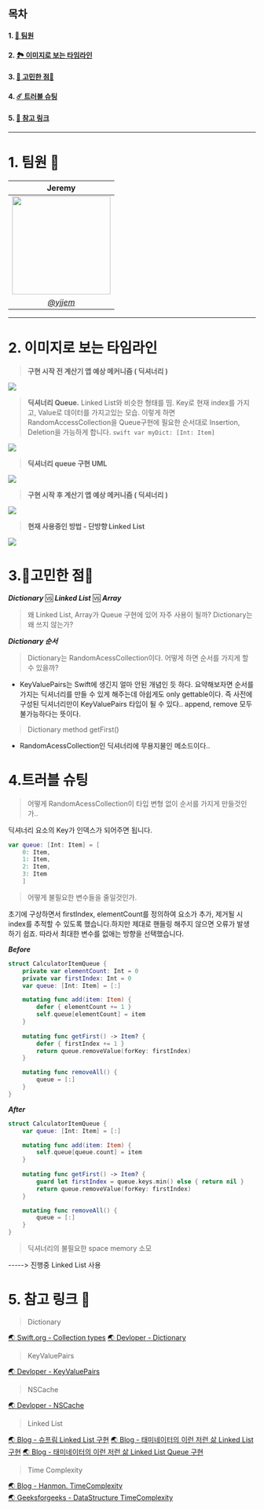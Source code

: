 ## 목차

#### 1. [👥 팀원](#1.-팀원)
#### 2. [🏞 이미지로 보는 타임라인](#2.-이미지로-보는-타임라인)
#### 3. [🗿 고민한 점🗿](#3.🗿고민한-점🗿)
#### 4. [☄️ 트러블 슈팅](#4.트러블-슈팅)
#### 5. [🔎 참고 링크](#$5.-참고-링크-🔎)
--- 
# 1. 팀원 👥

| <center> Jeremy |
| -------- |
| <a href="https://ibb.co/K6tWhrT"><img src="https://i.imgur.com/RbVTB47.jpg" border="0" width="200"></a>  |
| [<center>*@yjjem*](https://github.com/yjjem) | 
---
  
# 2. 이미지로 보는 타임라인

> **구현 시작 전 계산기 앱 예상 메커니즘 ( 딕셔너리 )**
<img src="https://i.imgur.com/2LPUbtR.jpg"/>
    
> **딕셔너리 Queue.**
    Linked List와 비슷한 형태를 띰. Key로 현재 index를 가지고, Value로 데이터를 가지고있는 모습.
    이렇게 하면 RandomAccessCollection을 Queue구현에 필요한 순서대로 Insertion, Deletion을 가능하게 합니다.
    ```swift
    var myDict: [Int: Item]
    ```
<img src="https://i.imgur.com/RzBmVLh.jpg"/>


> **딕셔너리 queue 구현 UML**
<img src="https://i.imgur.com/Yp27Lek.jpg"/>
    
> **구현 시작 후 계산기 앱 예상 메커니즘 ( 딕셔너리 )**
<img src="https://i.imgur.com/MeMPAMH.jpg"/>
    
> **현재 사용중인 방법 - 단방향 Linked List**
<img src="https://i.imgur.com/FCUrHu7.jpg"/>  

# 3.🗿**고민한 점**🗿
***Dictionary*** 🆚 ***Linked List*** 🆚  ***Array***
> 왜 Linked List, Array가 Queue 구현에 있어 자주 사용이 될까? Dictionary는 왜 쓰지 않는가?

***Dictionary 순서***
> Dictionary는 RandomAcessCollection이다. 어떻게 하면 순서를 가지게 할 수 있을까?
- KeyValuePairs는 Swift에 생긴지 얼마 안된 개념인 듯 하다. 요약해보자면 순서를 가지는 딕셔너리를 만들 수 있게 해주는데 아쉽게도 only gettable이다. 즉 사전에 구성된 딕셔너리만이 KeyValuePairs 타입이 될 수 있다.. append, remove 모두 불가능하다는 뜻이다.
    
> Dictionary method getFirst()
- RandomAcessCollection인 딕셔너리에 무용지물인 메소드이다.. 

> 
    
    
# 4.**트러블 슈팅**
    
> 어떻게 RandomAcessCollection이 타입 변형 없이 순서를 가지게 만들것인가..

딕셔너리 요소의 Key가 인덱스가 되어주면 됩니다.
```swift
var queue: [Int: Item] = [
    0: Item,
    1: Item,
    2: Item,
    3: Item
    ]
```

> 어떻게 불필요한 변수들을 줄일것인가.

초기에 구상하면서 firstIndex, elementCount를 정의하여 요소가 추가, 제거될 시 index를 추적할 수 있도록 했습니다.하지만 제대로 핸들링 해주지 않으면 오류가 발생하기 쉽죠. 따라서 최대한 변수를 없애는 방향을 선택했습니다.

***Before***
```swift
struct CalculatorItemQueue {
    private var elementCount: Int = 0
    private var firstIndex: Int = 0
    var queue: [Int: Item] = [:]

    mutating func add(item: Item) {
        defer { elementCount += 1 }
        self.queue[elementCount] = item
    }
    
    mutating func getFirst() -> Item? {
        defer { firstIndex += 1 }
        return queue.removeValue(forKey: firstIndex)
    }

    mutating func removeAll() {
        queue = [:]
    }
}

```
***After***
```swift
struct CalculatorItemQueue {
    var queue: [Int: Item] = [:]

    mutating func add(item: Item) {
        self.queue[queue.count] = item
    }
    
    mutating func getFirst() -> Item? {
        guard let firstIndex = queue.keys.min() else { return nil }
        return queue.removeValue(forKey: firstIndex)
    }

    mutating func removeAll() {
        queue = [:]
    }
}
```
> 딕셔너리의 불필요한 space memory 소모

-----> 진행중 Linked List 사용



# 5. 참고 링크 🔎 
  
> Dictionary
  
[🌏 Swift.org - Collection types](https://docs.swift.org/swift-book/LanguageGuide/CollectionTypes.html)
[🌏 Devloper - Dictionary](https://developer.apple.com/documentation/swift/dictionary)
    
> KeyValuePairs
  
[🌏 Devloper - KeyValuePairs](https://developer.apple.com/documentation/swift/keyvaluepairs)


> NSCache
  
[🌏 Devloper - NSCache](https://developer.apple.com/documentation/foundation/nscache)
    
> Linked List
  
[🌏 Blog - 슈프림 Linked List 구현](https://tngusmiso.tistory.com/20)
[🌏 Blog - 태미네이터의 이런 저런 삶 Linked List 구현](https://taeminator1.tistory.com/36)
[🌏 Blog - 태미네이터의 이런 저런 삶 Linked List Queue 구현](https://taeminator1.tistory.com/37)

    
> Time Complexity
  
[🌏 Blog - Hanmon. TimeComplexity](https://hanamon.kr/%EC%95%8C%EA%B3%A0%EB%A6%AC%EC%A6%98-time-complexity-%EC%8B%9C%EA%B0%84-%EB%B3%B5%EC%9E%A1%EB%8F%84/)      
[🌏 Geeksforgeeks - DataStructure TimeComplexity](https://www.geeksforgeeks.org/time-complexities-of-different-data-structures/) 
